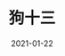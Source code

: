 ---
layout: page
title: 狗十三
description: >
  慕名而来，失望而归。
category: 电影
img: assets/img/movie/2021/狗十三.webp
star: 3
date: 2021-01-22
---